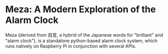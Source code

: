 # Meza: A Modern Exploration of the Alarm Clock

Meza (derived from 目覚, a hybrid of the Japanese words for "brilliant" and "alarm clock"), is a standalone python-based alarm clock system, which runs natively on Raspberry Pi in conjunction with several APIs. 
